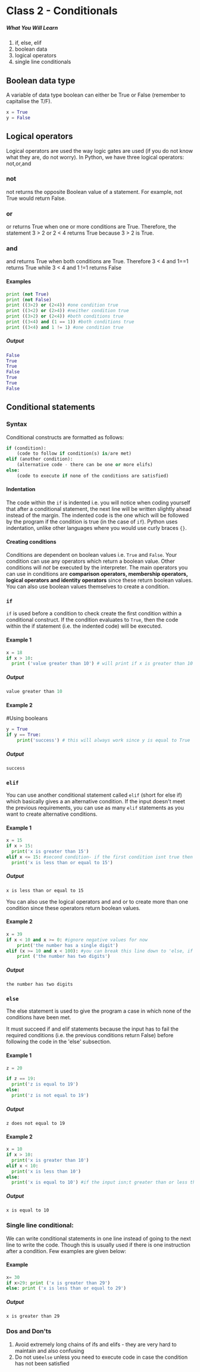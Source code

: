```

```

# Class 2 - Conditionals

##### What You Will Learn

1. if, else, elif
2. boolean data
3. logical operators
4. single line conditionals

## Boolean data type

A variable of data type boolean can either be True or False (remember to capitalise the T/F).

```python
x = True
y = False
```

## Logical operators

Logical operators are used the way logic gates are used (if you do not know what they are, do not worry). In Python, we have three logical operators: not,or,and

### not

not returns the opposite Boolean value of a statement. For example, not True would return False.

### or

or returns True when one or more conditions are True. Therefore, the statement 3 > 2 or 2 < 4 returns True because 3 > 2 is True.

### and

and returns True when both conditions are True. Therefore 3 < 4 and 1==1 returns True while 3 < 4 and 1 !=1 returns False

#### Examples

```python
print (not True)
print (not False)
print ((3>2) or (2<4)) #one condition true
print ((3<2) or (2>4)) #neither condition true
print ((3>2) or (2<4)) #both conditions true
print ((3<4) and (1 == 1)) #both conditions true
print ((3<4) and 1 != 1) #one condition true
```

##### Output

```python
False
True
True
False
True
True
False
```

## Conditional statements

### Syntax

Conditional constructs are formatted as follows:

```python
if (condition):
    (code to follow if condition(s) is/are met)
elif (another condition):
    (alternative code - there can be one or more elifs)
else:
    (code to execute if none of the conditions are satisfied)
```

#### Indentation

The code within the ``if`` is indented i.e. you will notice when coding yourself that after a conditional statement, the next line will be written slightly ahead instead of the margin. The indented code is the one which will be followed by the program if the condition is true (in the case of ``if``). Python uses indentation, unlike other languages where you would use curly braces ``{}``.

#### Creating conditions

Conditions are dependent on boolean values i.e. ``True`` and ``False``. Your condition can use any operators which return a boolean value. Other conditions will *not* be executed by the interpreter. The main operators you can use in conditions are **comparison operators, membership operators, logical operators and identity operators** since these return boolean values. You can also use boolean values themselves to create a condition.

### ``if``

`if` is used before a condition to check create the first condition within a conditional construct. If the condition evaluates to ``True``, then the code within the if statement (i.e. the indented code) will be executed.

#### Example 1

```python
x = 18
if x > 10:
  print ('value greater than 10') # will print if x is greater than 10
```

##### Output

```Python
value greater than 10   
```

#### Example 2

#Using booleans

```python
y = True
if y == True:
    print('success') # this will always work since y is equal to True
```

##### Output

```Python
success
```

### ``elif``

You can use another conditional statement called ``elif`` (short for else if) which basically gives a an alternative condition. If the input doesn't meet the previous requirements, you can use as many ``elif`` statements as you want to create alternative conditions.

#### Example 1

```python
x = 15
if x > 15:
  print('x is greater than 15')
elif x <= 15: #second condition- if the first condition isnt true then it checks whether this condition has been met.
  print('x is less than or equal to 15')
```

##### Output

```
x is less than or equal to 15
```

You can also use the logical operators and and or to create more than one condition since these operators return boolean values.

#### Example 2

```python
x = 39
if x < 10 and x >= 0: #ignore negative values for now
    print('the number has a single digit')
elif (x >= 10 and x < 100): #you can break this line down to 'else, if x is greater than or equal to 10 and less than 100':
    print ('the number has two digits')
```

##### Output

```Python
the number has two digits
```

### ``else``

The else statement is used to give the program a case in which none of the conditions have been met.

It must succeed if and elif statements because the input has to fail the required conditions (i.e. the previous conditions return False) before following the code in the 'else' subsection.

#### Example 1

```python
z = 20

if z == 19:
  print('z is equal to 19')
else:
  print('z is not equal to 19')
```

##### Output

```
z does not equal to 19
```

#### Example 2

```Python
x = 10
if x > 10:
  print('x is greater than 10')
elif x < 10:
  print('x is less than 10')
else:
  print('x is equal to 10') #if the input isn;t greater than or less than 10, it has to be 10
```

##### Output

```
x is equal to 10
```

### Single line conditional:

We can write conditional statements in one line instead of going to the next line to write the code. Though this is usually used if there is one instruction after a condition. Few examples are given below:

#### Example

```python
x= 30
if x>29: print ('x is greater than 29')
else: print ('x is less than or equal to 29')
```

##### Output

```
x is greater than 29
```

### Dos and Don'ts

1. Avoid extremely long chains of ifs and elifs - they are very hard to maintain and also confusing
2. Do not use``else`` unless you need to execute code in case the condition has not been satisfied
